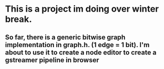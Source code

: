 # This is a project im doing over winter break.

## So far, there is a generic bitwise graph implementation in graph.h. (1 edge = 1 bit). I'm about to use it to create a node editor to create a gstreamer pipeline in browser
